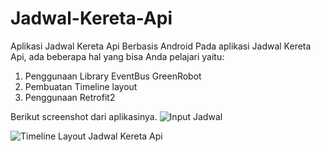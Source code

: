 # Jadwal-Kereta-Api
Aplikasi Jadwal Kereta Api Berbasis Android
Pada aplikasi Jadwal Kereta Api, ada beberapa hal yang bisa Anda pelajari yaitu:
<ol>
<li>Penggunaan Library EventBus GreenRobot</li>
<li>Pembuatan Timeline layout</li>
<li>Penggunaan Retrofit2</li>
</ol>

Berikut screenshot dari aplikasinya.
![Input Jadwal](https://i.imgsafe.org/52f9655af2.png)

![Timeline Layout Jadwal Kereta Api](https://i.imgsafe.org/52f96d7443.png)
